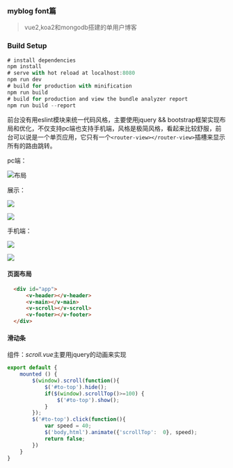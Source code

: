 ### myblog font篇

> vue2,koa2和mongodb搭建的单用户博客

### Build Setup

```javascript
# install dependencies
npm install
# serve with hot reload at localhost:8080
npm run dev
# build for production with minification
npm run build
# build for production and view the bundle analyzer report
npm run build --report
```

前台没有用eslint模块来统一代码风格，主要使用jquery && bootstrap框架实现布局和优化，不仅支持pc端也支持手机端，风格是极简风格，看起来比较舒服，前台可以说是一个单页应用，它只有一个`<router-view></router-view>`插槽来显示所有的路由跳转。

pc端：

![布局](http://owu8c85uh.bkt.clouddn.com/font7.png)

展示：

![](http://owu8c85uh.bkt.clouddn.com/font1.png)

![](http://owu8c85uh.bkt.clouddn.com/font2.png)

手机端：

![](http://owu8c85uh.bkt.clouddn.com/font5.png)

![](http://owu8c85uh.bkt.clouddn.com/font6.png)

#### 页面布局

```html
  <div id="app">
      <v-header></v-header>
      <v-main></v-main>
      <v-scroll></v-scroll>
      <v-footer></v-footer>
  </div>
```

#### 滑动条

组件：*scroll.vue*主要用jquery的动画来实现

```javascript
export default {
	mounted () {
		$(window).scroll(function(){
			$('#to-top').hide();
			if($(window).scrollTop()>=100) {
				$('#to-top').show();
			}
		});
		$('#to-top').click(function(){
			var speed = 40;
			$('body,html').animate({'scrollTop':  0}, speed);
			return false;
		})
	}
}
```

